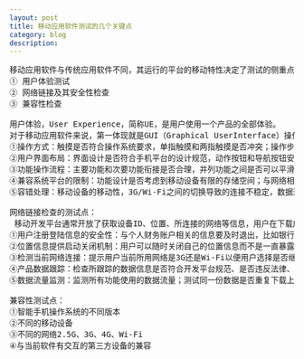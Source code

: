 ```yaml
---
layout: post
title: 移动应用软件测试的几个关键点
category: blog
description: 
---
```


<p align="left">
</p>
<pre>移动应用软件与传统应用软件不同，其运行的平台的移动特性决定了测试的侧重点不同。那么，除了基本测试包括的功能点检查、性能、压力等测试外，移动应用测试的几个关键点还需要包括：
①&nbsp;用户体验测试
②&nbsp;网络链接及其安全性检查 &nbsp;&nbsp;
③&nbsp;兼容性检查
&nbsp;
用户体验，User Experience，简称UE，是用户使用一个产品的全部体验。
对于移动应用软件来说，第一体现就是GUI（Graphical UserInterface）操作界面和流程，测试目的就是为了验证操作流程是否能让用户快速接受，是否符合用户习惯。结合移动应用软件的特性，需要包括：
①操作方式：触摸是否符合操作系统要求，单指触摸和两指触摸是否冲突；操作步骤是否符合用户习惯，不同功能的触摸操作是否存在冲突等；
②用户界面布局：界面设计是否符合手机平台的设计规范，动作按钮和导航按钮安排是否合理， 界面色调是否统一，文本字体大小是否合理等
③功能操作流程：主要功能和次要功能衔接是否合理，并列功能之间是否可以平滑过渡，是否符合用户操作习惯等
④兼容系统平台的限制：功能设计是否考虑到移动设备有限的存储空间；与网络相关的功能设计是否考虑到移动设备带宽限制；数据交互设计是否考虑到流量费用等
⑤容错处理：移动设备的移动性，3G/Wi-Fi之间的切换导致的连接不稳定，数据过大，用户频繁操作等导致软件出错是否给出友好的提示；
&nbsp;
网络链接检查的测试点：
<strong>&nbsp;</strong>移动开发平台通常开放了获取设备ID、位置、所连接的网络等信息，用户在下载应用的时候最关心的是此款应用是否会盗取个人信息，尤其是基于LBS（Location Based Service）的软件应用；有的开发平台像GoogleAndroid开发平台还提供了下载量统计的功能（Google Analytics），如何合理利用而不过度消耗网络流量也是测试的重要检查点；基于移动互联网的移动应用更是离不开网络链接，与网络相关的功能也是测试的重点，主要有以下功能点：
①用户注册登陆信息的安全性：与个人财务账户相关的信息要及时退出，比如银行账户、支付宝账户等，防止手机丢失而造成更大的损失；
②位置信息提供启动关闭机制：用户可以随时关闭自己的位置信息而不是一直暴露信息；
③检测当前网络连接：提示用户当前所用网络是3G还是Wi-Fi以便用户选择是否继续进行大数据量下载（比如使用3G网络时候打开视频而造成流量费用激增）。
④产品数据跟踪：检查所跟踪的数据信息是否符合开发平台规范、是否违反法律、是否占用带宽甚至导致数据流量过大。
⑤数据流量监测：监测所有功能使用的数据流量；测试同一份数据是否重复下载上传；是否采取逐次下载而不是全部下载。
&nbsp;
兼容性测试点：
①智能手机操作系统的不同版本
②不同的移动设备
③不同的网络2.5G、3G、4G、Wi-Fi
④与当前软件有交互的第三方设备的兼容</pre>
<div style="text-align:left">
	<br />
	
</div>


[Angelia]:    http://angeliaw.github.com  "Angelia"
